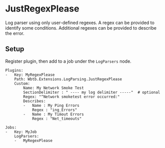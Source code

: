 ﻿# JustRegexPlease

Log parser using only user-defined regexes. A regex can be provided to identify some conditions. Additional regexes can be provided to describe the error.

## Setup

Register plugin, then add to a job under the `LogParsers` node.

    Plugins:
    -   Key: MyRegexPlease
        Path: Wbtb.Extensions.LogParsing.JustRegexPlease
        Custom:
            Name: My Network Smoke Test
            SectionDelimiter : " ---- my log delimiter -----"  # optional
            Regex: "^Network smoketest error occurred:"
            Describes:
            -   Name : My Ping Errors
                Regex : "ing_Errors"
            -   Name : My Timout Errors
                Regex : "Net_timeouts"
                
    Jobs:
    -   Key: MyJob
        LogParsers: 
        -   MyRegexPlease

